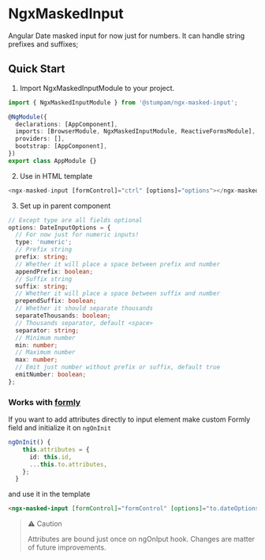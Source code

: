 # NgxMaskedInput

Angular Date masked input for now just for numbers. It can handle string prefixes and suffixes;

## Quick Start

1. Import NgxMaskedInputModule to your project.

```typescript
import { NgxMaskedInputModule } from '@stumpam/ngx-masked-input';

@NgModule({
  declarations: [AppComponent],
  imports: [BrowserModule, NgxMaskedInputModule, ReactiveFormsModule],
  providers: [],
  bootstrap: [AppComponent],
})
export class AppModule {}
```

2. Use in HTML template

```typescript
<ngx-masked-input [formControl]="ctrl" [options]="options"></ngx-masked-input>
```

3. Set up in parent component

```typescript
// Except type are all fields optional
options: DateInputOptions = {
  // For now just for numeric inputs!
  type: 'numeric';
  // Prefix string
  prefix: string;
  // Whether it will place a space between prefix and number
  appendPrefix: boolean;
  // Suffix string
  suffix: string;
  // Whether it will place a space between suffix and number
  prependSuffix: boolean;
  // Whether it should separate thousands
  separateThousands: boolean;
  // Thousands separator, default <space>
  separator: string;
  // Minimum number
  min: number;
  // Maximum number
  max: number;
  // Emit just number without prefix or suffix, default true
  emitNumber: boolean;
};
```

### Works with [formly](https://formly.dev)

If you want to add attributes directly to input element make custom Formly field and initialize it on `ngOnInit`

```typescript
ngOnInit() {
    this.attributes = {
      id: this.id,
      ...this.to.attributes,
    };
  }
```

and use it in the template

```HTML
<ngx-masked-input [formControl]="formControl" [options]="to.dateOptions" [attributes]="attributes"></ngx-masked-input>
```

> ⚠ Caution
>
> Attributes are bound just once on ngOnIput hook. Changes are matter of future improvements.
